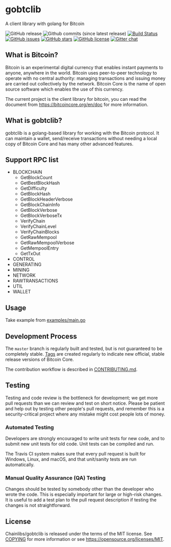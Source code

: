 # gobtclib

A client library with golang for Bitcoin

![GitHub release](https://img.shields.io/github/release/chainlibs/gobtclib.svg)
![Github commits (since latest release)](https://img.shields.io/github/commits-since/chainlibs/gobtclib/latest.svg)
[![Build Status](https://travis-ci.org/chainlibs/gobtclib.svg?branch=master)](https://travis-ci.org/chainlibs/gobtclib)
[![GitHub issues](https://img.shields.io/github/issues/chainlibs/gobtclib.svg)](https://github.com/chainlibs/gobtclib/issues)
[![GitHub stars](https://img.shields.io/github/stars/chainlibs/gobtclib.svg)](https://github.com/chainlibs/gobtclib/stargazers)
[![GitHub license](https://img.shields.io/badge/license-MIT-blue.svg)](https://raw.githubusercontent.com/chainlibs/gobtclib/master/LICENSE)
[![Gitter chat](https://badges.gitter.im/owner/repo.png)](https://gitter.im/gobtclib/Lobby)

What is Bitcoin?
----------------

Bitcoin is an experimental digital currency that enables instant payments to
anyone, anywhere in the world. Bitcoin uses peer-to-peer technology to operate
with no central authority: managing transactions and issuing money are carried
out collectively by the network. Bitcoin Core is the name of open source
software which enables the use of this currency.

The current project is the client library for bitcoin, you can read the document from
https://bitcoincore.org/en/doc for more information.

What is gobtclib?
----------------

gobtclib is a golang-based library for working with the Bitcoin protocol. It can maintain a wallet, send/receive transactions without
needing a local copy of Bitcoin Core and has many other advanced features.

Support RPC list
----------------

- BLOCKCHAIN
    - GetBlockCount
    - GetBestBlockHash
    - GetDifficulty
    - GetBlockHash
    - GetBlockHeaderVerbose
    - GetBlockChainInfo
    - GetBlockVerbose
    - GetBlockVerboseTx
    - VerifyChain
    - VerifyChainLevel
    - VerifyChainBlocks
    - GetRawMempool
    - GetRawMempoolVerbose
    - GetMempoolEntry
    - GetTxOut
- CONTROL
- GENERATING
- MINING
- NETWORK
- RAWTRANSACTIONS
- UTIL
- WALLET

Usage
-----

Take example from [examples/main.go](/examples/main.go)

Development Process
-------------------

The `master` branch is regularly built and tested, but is not guaranteed to be
completely stable. [Tags](https://github.com/chainlibs/gobtclib/tags) are created
regularly to indicate new official, stable release versions of Bitcoin Core.

The contribution workflow is described in [CONTRIBUTING.md](CONTRIBUTING.md).

Testing
-------

Testing and code review is the bottleneck for development; we get more pull requests than
we can review and test on short notice. Please be patient and help out by testing
other people's pull requests, and remember this is a security-critical project where
any mistake might cost people lots of money.

### Automated Testing

Developers are strongly encouraged to write unit tests for new code, and to
submit new unit tests for old code. Unit tests can be compiled and run.

The Travis CI system makes sure that every pull request is built for Windows, Linux, and macOS,
and that unit/sanity tests are run automatically.

### Manual Quality Assurance (QA) Testing

Changes should be tested by somebody other than the developer who wrote the
code. This is especially important for large or high-risk changes. It is useful
to add a test plan to the pull request description if testing the changes is
not straightforward.

License
-------

Chainlibs/gobtclib is released under the terms of the MIT license. See [COPYING](LICENSE) for more
information or see https://opensource.org/licenses/MIT.
